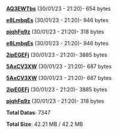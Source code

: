 [**AQ3EWTbs**](/data/AQ3EWTbs.txt) (30/01/23 - 21:20)- 654 bytes

[**e8LmbqEs**](/data/e8LmbqEs.txt) (30/01/23 - 21:20)- 946 bytes

[**pjqhFq9z**](/data/pjqhFq9z.txt) (30/01/23 - 21:20)- 318 bytes

[**e8LmbqEs**](/data/e8LmbqEs.txt) (30/01/23 - 21:20)- 946 bytes

[**2ipEGEFj**](/data/2ipEGEFj.txt) (30/01/23 - 21:20)- 3885 bytes

[**5AxCV3XW**](/data/5AxCV3XW.txt) (30/01/23 - 21:20)- 687 bytes

[**5AxCV3XW**](/data/5AxCV3XW.txt) (30/01/23 - 21:20)- 687 bytes

[**2ipEGEFj**](/data/2ipEGEFj.txt) (30/01/23 - 21:20)- 3885 bytes

[**pjqhFq9z**](/data/pjqhFq9z.txt) (30/01/23 - 21:20)- 318 bytes

**Total Datas**: 7347

**Total Size**: 42.21 MB / 42.2 MB